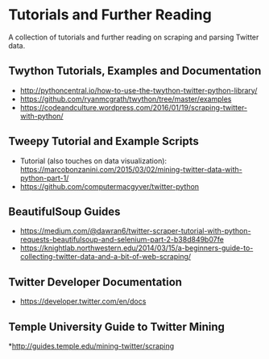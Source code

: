 # Tutorials and Further Reading
A collection of tutorials and further reading on scraping and parsing Twitter data.

## Twython Tutorials, Examples and Documentation
* http://pythoncentral.io/how-to-use-the-twython-twitter-python-library/
* https://github.com/ryanmcgrath/twython/tree/master/examples
* https://codeandculture.wordpress.com/2016/01/19/scraping-twitter-with-python/

## Tweepy Tutorial and Example Scripts
* Tutorial (also touches on data visualization): https://marcobonzanini.com/2015/03/02/mining-twitter-data-with-python-part-1/
* https://github.com/computermacgyver/twitter-python

## BeautifulSoup Guides 
* https://medium.com/@dawran6/twitter-scraper-tutorial-with-python-requests-beautifulsoup-and-selenium-part-2-b38d849b07fe
* https://knightlab.northwestern.edu/2014/03/15/a-beginners-guide-to-collecting-twitter-data-and-a-bit-of-web-scraping/

## Twitter Developer Documentation
* https://developer.twitter.com/en/docs

## Temple University Guide to Twitter Mining
*http://guides.temple.edu/mining-twitter/scraping

